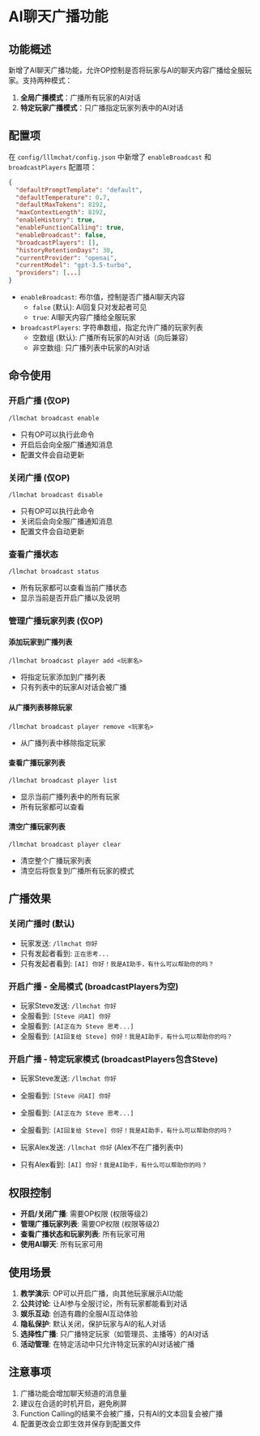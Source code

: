 # AI聊天广播功能

## 功能概述

新增了AI聊天广播功能，允许OP控制是否将玩家与AI的聊天内容广播给全服玩家。支持两种模式：
1. **全局广播模式**：广播所有玩家的AI对话
2. **特定玩家广播模式**：只广播指定玩家列表中的AI对话

## 配置项

在 `config/lllmchat/config.json` 中新增了 `enableBroadcast` 和 `broadcastPlayers` 配置项：

```json
{
  "defaultPromptTemplate": "default",
  "defaultTemperature": 0.7,
  "defaultMaxTokens": 8192,
  "maxContextLength": 8192,
  "enableHistory": true,
  "enableFunctionCalling": true,
  "enableBroadcast": false,
  "broadcastPlayers": [],
  "historyRetentionDays": 30,
  "currentProvider": "openai",
  "currentModel": "gpt-3.5-turbo",
  "providers": [...]
}
```

- `enableBroadcast`: 布尔值，控制是否广播AI聊天内容
  - `false` (默认): AI回复只对发起者可见
  - `true`: AI聊天内容广播给全服玩家
- `broadcastPlayers`: 字符串数组，指定允许广播的玩家列表
  - 空数组 (默认): 广播所有玩家的AI对话（向后兼容）
  - 非空数组: 只广播列表中玩家的AI对话

## 命令使用

### 开启广播 (仅OP)
```
/llmchat broadcast enable
```
- 只有OP可以执行此命令
- 开启后会向全服广播通知消息
- 配置文件会自动更新

### 关闭广播 (仅OP)
```
/llmchat broadcast disable
```
- 只有OP可以执行此命令
- 关闭后会向全服广播通知消息
- 配置文件会自动更新

### 查看广播状态
```
/llmchat broadcast status
```
- 所有玩家都可以查看当前广播状态
- 显示当前是否开启广播以及说明

### 管理广播玩家列表 (仅OP)

#### 添加玩家到广播列表
```
/llmchat broadcast player add <玩家名>
```
- 将指定玩家添加到广播列表
- 只有列表中的玩家AI对话会被广播

#### 从广播列表移除玩家
```
/llmchat broadcast player remove <玩家名>
```
- 从广播列表中移除指定玩家

#### 查看广播玩家列表
```
/llmchat broadcast player list
```
- 显示当前广播列表中的所有玩家
- 所有玩家都可以查看

#### 清空广播玩家列表
```
/llmchat broadcast player clear
```
- 清空整个广播玩家列表
- 清空后将恢复到广播所有玩家的模式

## 广播效果

### 关闭广播时 (默认)
- 玩家发送: `/llmchat 你好`
- 只有发起者看到: `正在思考...`
- 只有发起者看到: `[AI] 你好！我是AI助手，有什么可以帮助你的吗？`

### 开启广播 - 全局模式 (broadcastPlayers为空)
- 玩家Steve发送: `/llmchat 你好`
- 全服看到: `[Steve 问AI] 你好`
- 全服看到: `[AI正在为 Steve 思考...]`
- 全服看到: `[AI回复给 Steve] 你好！我是AI助手，有什么可以帮助你的吗？`

### 开启广播 - 特定玩家模式 (broadcastPlayers包含Steve)
- 玩家Steve发送: `/llmchat 你好`
- 全服看到: `[Steve 问AI] 你好`
- 全服看到: `[AI正在为 Steve 思考...]`
- 全服看到: `[AI回复给 Steve] 你好！我是AI助手，有什么可以帮助你的吗？`

- 玩家Alex发送: `/llmchat 你好` (Alex不在广播列表中)
- 只有Alex看到: `[AI] 你好！我是AI助手，有什么可以帮助你的吗？`

## 权限控制

- **开启/关闭广播**: 需要OP权限 (权限等级2)
- **管理广播玩家列表**: 需要OP权限 (权限等级2)
- **查看广播状态和玩家列表**: 所有玩家可用
- **使用AI聊天**: 所有玩家可用

## 使用场景

1. **教学演示**: OP可以开启广播，向其他玩家展示AI功能
2. **公共讨论**: 让AI参与全服讨论，所有玩家都能看到对话
3. **娱乐互动**: 创造有趣的全服AI互动体验
4. **隐私保护**: 默认关闭，保护玩家与AI的私人对话
5. **选择性广播**: 只广播特定玩家（如管理员、主播等）的AI对话
6. **活动管理**: 在特定活动中只允许特定玩家的AI对话被广播

## 注意事项

1. 广播功能会增加聊天频道的消息量
2. 建议在合适的时机开启，避免刷屏
3. Function Calling的结果不会被广播，只有AI的文本回复会被广播
4. 配置更改会立即生效并保存到配置文件
